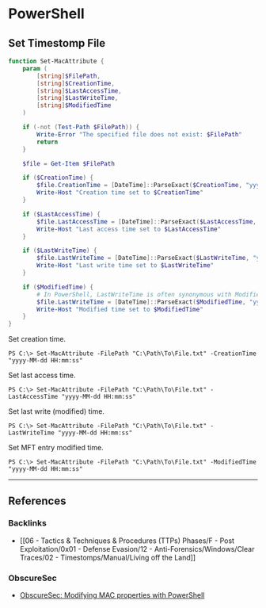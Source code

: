 # PowerShell

## Set Timestomp File

```powershell
function Set-MacAttribute {
    param (
        [string]$FilePath,
        [string]$CreationTime,
        [string]$LastAccessTime,
        [string]$LastWriteTime,
        [string]$ModifiedTime
    )

    if (-not (Test-Path $FilePath)) {
        Write-Error "The specified file does not exist: $FilePath"
        return
    }

    $file = Get-Item $FilePath

    if ($CreationTime) {
        $file.CreationTime = [DateTime]::ParseExact($CreationTime, "yyyy-MM-dd HH:mm:ss", $null)
        Write-Host "Creation time set to $CreationTime"
    }

    if ($LastAccessTime) {
        $file.LastAccessTime = [DateTime]::ParseExact($LastAccessTime, "yyyy-MM-dd HH:mm:ss", $null)
        Write-Host "Last access time set to $LastAccessTime"
    }

    if ($LastWriteTime) {
        $file.LastWriteTime = [DateTime]::ParseExact($LastWriteTime, "yyyy-MM-dd HH:mm:ss", $null)
        Write-Host "Last write time set to $LastWriteTime"
    }

    if ($ModifiedTime) {
        # In PowerShell, LastWriteTime is often synonymous with ModifiedTime
        $file.LastWriteTime = [DateTime]::ParseExact($ModifiedTime, "yyyy-MM-dd HH:mm:ss", $null)
        Write-Host "Modified time set to $ModifiedTime"
    }
}
```

Set creation time.

```
PS C:\> Set-MacAttribute -FilePath "C:\Path\To\File.txt" -CreationTime "yyyy-MM-dd HH:mm:ss"
```

Set last access time.

```
PS C:\> Set-MacAttribute -FilePath "C:\Path\To\File.txt" -LastAccessTime "yyyy-MM-dd HH:mm:ss"
```

Set last write (modified) time.

```
PS C:\> Set-MacAttribute -FilePath "C:\Path\To\File.txt" -LastWriteTime "yyyy-MM-dd HH:mm:ss"
```

Set MFT entry modified time.

```
PS C:\> Set-MacAttribute -FilePath "C:\Path\To\File.txt" -ModifiedTime "yyyy-MM-dd HH:mm:ss"
```

---
## References

### Backlinks

- [[06 - Tactics & Techniques & Procedures (TTPs) Phases/F - Post Exploitation/0x01 - Defense Evasion/12 - Anti-Forensics/Windows/Clear Traces/02 - Timestomps/Manual/Living off the Land]]

### ObscureSec

- [ObscureSec: Modifying MAC properties with PowerShell](https://obscuresecurity.blogspot.com/2014/05/touch.html)